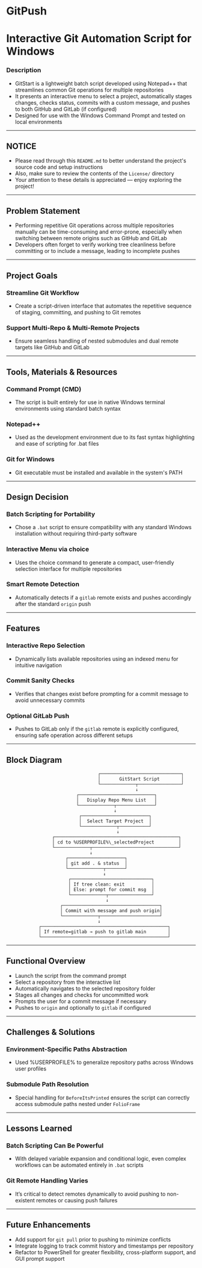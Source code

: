 # GitPush

# Interactive Git Automation Script for Windows

### Description

- GitStart is a lightweight batch script developed using Notepad++ that streamlines common Git operations for multiple repositories
- It presents an interactive menu to select a project, automatically stages changes, checks status, commits with a custom message, and pushes to both GitHub and GitLab (if configured)
- Designed for use with the Windows Command Prompt and tested on local environments

---

## NOTICE

- Please read through this `README.md` to better understand the project's source code and setup instructions
- Also, make sure to review the contents of the `License/` directory
- Your attention to these details is appreciated — enjoy exploring the project!

---

## Problem Statement

- Performing repetitive Git operations across multiple repositories manually can be time-consuming and error-prone, especially when switching between remote origins such as GitHub and GitLab
- Developers often forget to verify working tree cleanliness before committing or to include a message, leading to incomplete pushes

---

## Project Goals

### Streamline Git Workflow

- Create a script-driven interface that automates the repetitive sequence of staging, committing, and pushing to Git remotes

### Support Multi-Repo & Multi-Remote Projects

- Ensure seamless handling of nested submodules and dual remote targets like GitHub and GitLab

---

## Tools, Materials & Resources

### Command Prompt (CMD)

- The script is built entirely for use in native Windows terminal environments using standard batch syntax

### Notepad++

- Used as the development environment due to its fast syntax highlighting and ease of scripting for .bat files

### Git for Windows

- Git executable must be installed and available in the system's PATH

---

## Design Decision

### Batch Scripting for Portability

- Chose a `.bat` script to ensure compatibility with any standard Windows installation without requiring third-party software

### Interactive Menu via choice

- Uses the choice command to generate a compact, user-friendly selection interface for multiple repositories

### Smart Remote Detection

- Automatically detects if a `gitlab` remote exists and pushes accordingly after the standard `origin` push

---

## Features

### Interactive Repo Selection

- Dynamically lists available repositories using an indexed menu for intuitive navigation

### Commit Sanity Checks

- Verifies that changes exist before prompting for a commit message to avoid unnecessary commits

### Optional GitLab Push

- Pushes to GitLab only if the `gitlab` remote is explicitly configured, ensuring safe operation across different setups

---

## Block Diagram

```plaintext
                                  ┌──────────────────────────────┐
                                  │       GitStart Script        │
                                  └─────────────┬────────────────┘
                                                ↓
                          ┌────────────────────────────┐
                          │   Display Repo Menu List   │
                          └─────────────┬──────────────┘
                                        ↓
                           ┌─────────────────────────┐
                           │  Select Target Project  │
                           └─────────────┬───────────┘
                                         ↓
                 ┌──────────────────────────────────────────────┐
                 │ cd to %USERPROFILE%\_selectedProject         │
                 └─────────────┬────────────────────────────────┘
                               ↓
                      ┌─────────────────────┐
                      │ git add . & status  │
                      └─────────────┬───────┘
                                    ↓
                       ┌──────────────────────────────┐
                       │ If tree clean: exit          │
                       │ Else: prompt for commit msg  │
                       └─────────────┬────────────────┘
                                     ↓
                    ┌────────────────────────────────────┐
                    │ Commit with message and push origin│
                    └─────────────┬──────────────────────┘
                                  ↓
            ┌───────────────────────────────────────────────┐
            │ If remote=gitlab → push to gitlab main        │
            └───────────────────────────────────────────────┘

```

---

## Functional Overview

- Launch the script from the command prompt
- Select a repository from the interactive list
- Automatically navigates to the selected repository folder
- Stages all changes and checks for uncommitted work
- Prompts the user for a commit message if necessary
- Pushes to `origin` and optionally to `gitlab` if configured

---

## Challenges & Solutions

### Environment-Specific Paths Abstraction

- Used %USERPROFILE% to generalize repository paths across Windows user profiles

### Submodule Path Resolution

- Special handling for `BeforeItsPrinted` ensures the script can correctly access submodule paths nested under `FolioFrame`

---

## Lessons Learned

### Batch Scripting Can Be Powerful

- With delayed variable expansion and conditional logic, even complex workflows can be automated entirely in `.bat` scripts

### Git Remote Handling Varies

- It’s critical to detect remotes dynamically to avoid pushing to non-existent remotes or causing push failures

---

## Future Enhancements

- Add support for `git pull` prior to pushing to minimize conflicts
- Integrate logging to track commit history and timestamps per repository
- Refactor to PowerShell for greater flexibility, cross-platform support, and GUI prompt support

